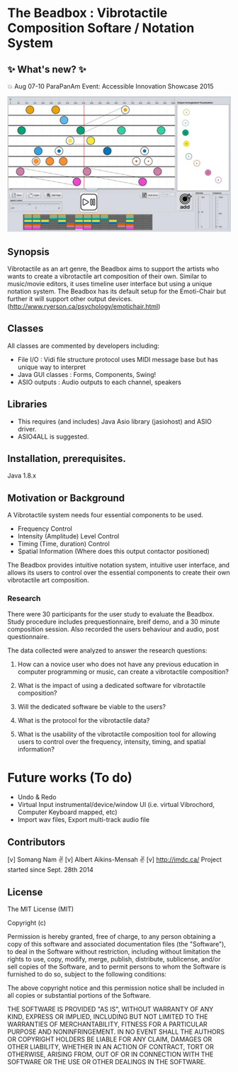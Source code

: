 # The Beadbox : Vibrotactile Composition Softare / Notation System

## :sparkles: What's new? :sparkles:
:boom: Aug 07-10 ParaPanAm Event: Accessible Innovation Showcase 2015

![alt text](https://github.com/somang/TheBeadbox/blob/master/TheBeadbox/resources/Screenshot.jpg "Screenshot")

## Synopsis
Vibrotactile as an art genre, the Beadbox aims to support the artists who wants to create a vibrotactile art composition of their own. Similar to music/movie editors, it uses timeline user interface but using a unique notation system. The Beadbox has its default setup for the Emoti-Chair but further it will support other output devices. (http://www.ryerson.ca/psychology/emotichair.html)

## Classes
All classes are commented by developers including:
- File I/O : Vidi file structure protocol uses MIDI message base but has unique way to interpret
- Java GUI classes : Forms, Components, Swing!
- ASIO outputs : Audio outputs to each channel, speakers

## Libraries
- This requires (and includes) Java Asio library (jasiohost) and ASIO driver.
- ASIO4ALL is suggested.

## Installation, prerequisites.
Java 1.8.x

## Motivation or Background
A Vibrotactile system needs four essential components to be used.
* Frequency Control
* Intensity (Amplitude) Level Control
* Timing (Time, duration) Control
* Spatial Information (Where does this output contactor positioned)

The Beadbox provides intuitive notation system, intuitive user interface, and allows its users to control over the essential components to create their own vibrotactile art composition.

### Research
There were 30 participants for the user study to evaluate the Beadbox.
Study procedure includes prequestionnaire, breif demo, and a 30 minute composition session.
Also recorded the users behaviour and audio, post questionnaire.

The data collected were analyzed to answer the research questions:

1. How can a novice user who does not have any previous education in computer programming or music, can create a vibrotactile composition?

2. What is the impact of using a dedicated software for vibrotactile composition?

3. Will the dedicated software be viable to the users?

4. What is the protocol for the vibrotactile data?

5. What is the usability of the vibrotactile composition tool for allowing users to control over the frequency, intensity, timing, and spatial information?



# Future works (To do)
- Undo & Redo 
- Virtual Input instrumental/device/window UI (i.e. virtual Vibrochord, Computer Keyboard mapped, etc)
- Import wav files, Export multi-track audio file

## Contributors
[v] Somang Nam :v:
[v] Albert Aikins-Mensah :v:
[v] http://imdc.ca/
Project started since Sept. 28th 2014



## License

The MIT License (MIT)

Copyright (c) <year> <copyright holders>

Permission is hereby granted, free of charge, to any person obtaining a copy
of this software and associated documentation files (the "Software"), to deal
in the Software without restriction, including without limitation the rights
to use, copy, modify, merge, publish, distribute, sublicense, and/or sell
copies of the Software, and to permit persons to whom the Software is
furnished to do so, subject to the following conditions:

The above copyright notice and this permission notice shall be included in
all copies or substantial portions of the Software.

THE SOFTWARE IS PROVIDED "AS IS", WITHOUT WARRANTY OF ANY KIND, EXPRESS OR
IMPLIED, INCLUDING BUT NOT LIMITED TO THE WARRANTIES OF MERCHANTABILITY,
FITNESS FOR A PARTICULAR PURPOSE AND NONINFRINGEMENT. IN NO EVENT SHALL THE
AUTHORS OR COPYRIGHT HOLDERS BE LIABLE FOR ANY CLAIM, DAMAGES OR OTHER
LIABILITY, WHETHER IN AN ACTION OF CONTRACT, TORT OR OTHERWISE, ARISING FROM,
OUT OF OR IN CONNECTION WITH THE SOFTWARE OR THE USE OR OTHER DEALINGS IN
THE SOFTWARE.
